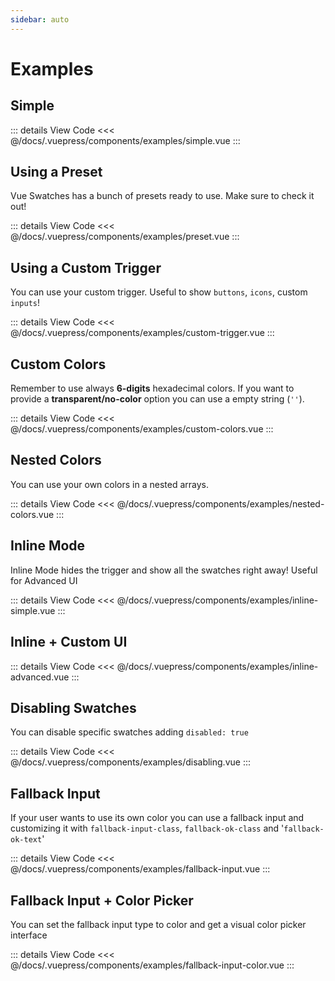 ```yaml
---
sidebar: auto
---
```


<style>
.form__field {
  display: flex;
  justify-content: space-between;
  align-items: center;
  padding-top: 24px;
  padding-bottom: 24px;
  border-top: 1px solid #cccccc;
  border-bottom: 1px solid #cccccc;
}

.form__label strong {
  font-size: 1.2rem;
}

.form__input__element {
  border: 1px solid transparent;
  border-radius: 3px;
  box-shadow: none;
  line-height: 1.5;
  padding-bottom: calc(0.375em - 1px);
  padding-left: calc(0.625em - 1px);
  padding-right: calc(0.625em - 1px);
  padding-top: calc(0.375em - 1px);
  background-color: white;
  border-color: #dbdbdb;
  color: #363636;
  box-shadow: inset 0 1px 2px rgba(10, 10, 10, 0.1);
}
</style>

# Examples

## Simple

<examples-simple></examples-simple>

::: details View Code
<<< @/docs/.vuepress/components/examples/simple.vue
:::

## Using a Preset

Vue Swatches has a bunch of <a :href="$withBase('/presets')">presets</a> ready to use. Make sure to check it out!

<examples-preset></examples-preset>

::: details View Code
<<< @/docs/.vuepress/components/examples/preset.vue
:::

## Using a Custom Trigger

You can use your custom trigger. Useful to show `buttons`, `icons`, custom `inputs`!

<examples-custom-trigger></examples-custom-trigger>

::: details View Code
<<< @/docs/.vuepress/components/examples/custom-trigger.vue
:::

## Custom Colors

Remember to use always **6-digits** hexadecimal colors. If you want to provide a **transparent/no-color** option you can use a empty string (`''`).

<examples-custom-colors></examples-custom-colors>

::: details View Code
<<< @/docs/.vuepress/components/examples/custom-colors.vue
:::

## Nested Colors

You can use your own colors in a nested arrays.

<examples-nested-colors></examples-nested-colors>

::: details View Code
<<< @/docs/.vuepress/components/examples/nested-colors.vue
:::

## Inline Mode

Inline Mode hides the trigger and show all the swatches right away! Useful for Advanced UI

<examples-inline-simple></examples-inline-simple>

::: details View Code
<<< @/docs/.vuepress/components/examples/inline-simple.vue
:::

## Inline + Custom UI

<examples-inline-advanced></examples-inline-advanced>

::: details View Code
<<< @/docs/.vuepress/components/examples/inline-advanced.vue
:::

## Disabling Swatches

You can disable specific swatches adding `disabled: true`

<examples-disabling></examples-disabling>

::: details View Code
<<< @/docs/.vuepress/components/examples/disabling.vue
:::

## Fallback Input

If your user wants to use its own color you can use a fallback input and customizing it with `fallback-input-class`, `fallback-ok-class` and '`fallback-ok-text`'

<examples-fallback-input></examples-fallback-input>

::: details View Code
<<< @/docs/.vuepress/components/examples/fallback-input.vue
:::

## Fallback Input + Color Picker

You can set the fallback input type to color and get a visual color picker interface

<examples-fallback-input-color></examples-fallback-input-color>

::: details View Code
<<< @/docs/.vuepress/components/examples/fallback-input-color.vue
:::
